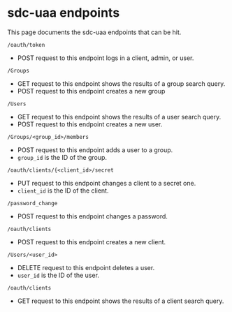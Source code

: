 # sdc-uaa endpoints

This page documents the sdc-uaa endpoints that can be hit.

`/oauth/token`
* POST request to this endpoint logs in a client, admin, or user.

`/Groups`
* GET request to this endpoint shows the results of a group search query.
* POST request to this endpoint creates a new group

`/Users`
* GET request to this endpoint shows the results of a user search query.
* POST request to this endpoint creates a new user.

`/Groups/<group_id>/members`
* POST request to this endpoint adds a user to a group.
* `group_id` is the ID of the group.

`/oauth/clients/{<client_id>/secret`
* PUT request to this endpoint changes a client to a secret one.
* `client_id` is the ID of the client.

`/password_change`
* POST request to this endpoint changes a password.

`/oauth/clients`
* POST request to this endpoint creates a new client.

`/Users/<user_id>`
* DELETE request to this endpoint deletes a user.
* `user_id` is the ID of the user.

`/oauth/clients`
* GET request to this endpoint shows the results of a client search query.